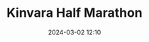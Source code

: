 ---
title: Kinvara Half Marathon
location: Kinvara, Co. Galway
date: 2024-03-02 12:10
latitude: 53.139098
longitude: -8.936288

results:
  - place: 2
    name: Ciara Broderick Farrell
    time: 1.29.23
    category: FS
    note: Personal Best🥈
---